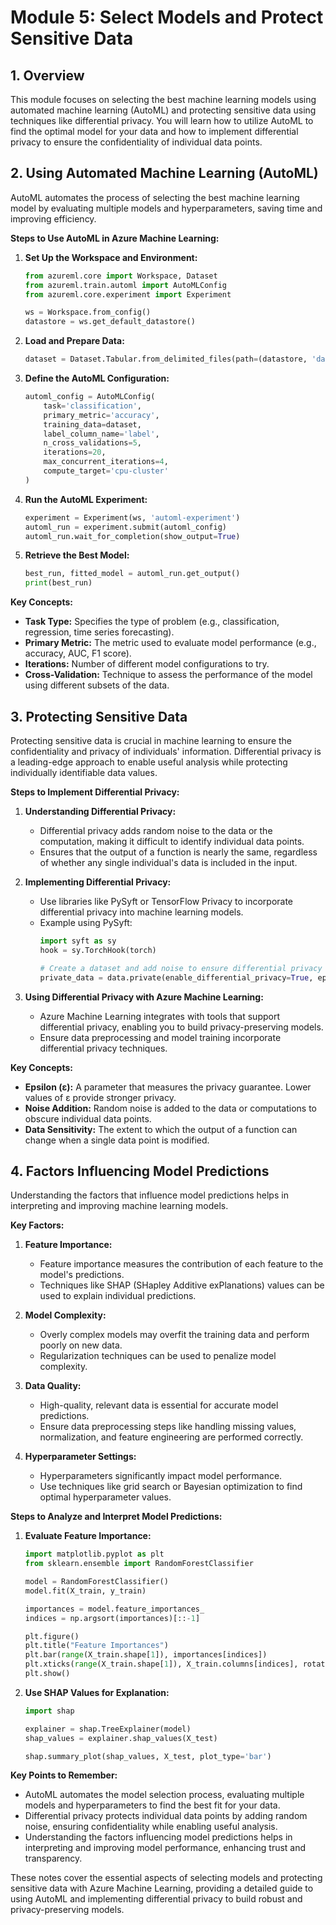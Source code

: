 # Module 5: Select Models and Protect Sensitive Data

## 1. Overview
This module focuses on selecting the best machine learning models using automated machine learning (AutoML) and protecting sensitive data using techniques like differential privacy. You will learn how to utilize AutoML to find the optimal model for your data and how to implement differential privacy to ensure the confidentiality of individual data points.

## 2. Using Automated Machine Learning (AutoML)
AutoML automates the process of selecting the best machine learning model by evaluating multiple models and hyperparameters, saving time and improving efficiency.

**Steps to Use AutoML in Azure Machine Learning:**

1. **Set Up the Workspace and Environment:**
   ```python
   from azureml.core import Workspace, Dataset
   from azureml.train.automl import AutoMLConfig
   from azureml.core.experiment import Experiment

   ws = Workspace.from_config()
   datastore = ws.get_default_datastore()
   ```

2. **Load and Prepare Data:**
   ```python
   dataset = Dataset.Tabular.from_delimited_files(path=(datastore, 'data/your_data.csv'))
   ```

3. **Define the AutoML Configuration:**
   ```python
   automl_config = AutoMLConfig(
       task='classification',
       primary_metric='accuracy',
       training_data=dataset,
       label_column_name='label',
       n_cross_validations=5,
       iterations=20,
       max_concurrent_iterations=4,
       compute_target='cpu-cluster'
   )
   ```

4. **Run the AutoML Experiment:**
   ```python
   experiment = Experiment(ws, 'automl-experiment')
   automl_run = experiment.submit(automl_config)
   automl_run.wait_for_completion(show_output=True)
   ```

5. **Retrieve the Best Model:**
   ```python
   best_run, fitted_model = automl_run.get_output()
   print(best_run)
   ```

**Key Concepts:**
- **Task Type:** Specifies the type of problem (e.g., classification, regression, time series forecasting).
- **Primary Metric:** The metric used to evaluate model performance (e.g., accuracy, AUC, F1 score).
- **Iterations:** Number of different model configurations to try.
- **Cross-Validation:** Technique to assess the performance of the model using different subsets of the data.

## 3. Protecting Sensitive Data
Protecting sensitive data is crucial in machine learning to ensure the confidentiality and privacy of individuals' information. Differential privacy is a leading-edge approach to enable useful analysis while protecting individually identifiable data values.

**Steps to Implement Differential Privacy:**

1. **Understanding Differential Privacy:**
   - Differential privacy adds random noise to the data or the computation, making it difficult to identify individual data points.
   - Ensures that the output of a function is nearly the same, regardless of whether any single individual's data is included in the input.

2. **Implementing Differential Privacy:**
   - Use libraries like PySyft or TensorFlow Privacy to incorporate differential privacy into machine learning models.
   - Example using PySyft:
     ```python
     import syft as sy
     hook = sy.TorchHook(torch)

     # Create a dataset and add noise to ensure differential privacy
     private_data = data.private(enable_differential_privacy=True, epsilon=0.1, data_owner='data_owner')
     ```

3. **Using Differential Privacy with Azure Machine Learning:**
   - Azure Machine Learning integrates with tools that support differential privacy, enabling you to build privacy-preserving models.
   - Ensure data preprocessing and model training incorporate differential privacy techniques.

**Key Concepts:**
- **Epsilon (ε):** A parameter that measures the privacy guarantee. Lower values of ε provide stronger privacy.
- **Noise Addition:** Random noise is added to the data or computations to obscure individual data points.
- **Data Sensitivity:** The extent to which the output of a function can change when a single data point is modified.

## 4. Factors Influencing Model Predictions
Understanding the factors that influence model predictions helps in interpreting and improving machine learning models.

**Key Factors:**

1. **Feature Importance:**
   - Feature importance measures the contribution of each feature to the model's predictions.
   - Techniques like SHAP (SHapley Additive exPlanations) values can be used to explain individual predictions.

2. **Model Complexity:**
   - Overly complex models may overfit the training data and perform poorly on new data.
   - Regularization techniques can be used to penalize model complexity.

3. **Data Quality:**
   - High-quality, relevant data is essential for accurate model predictions.
   - Ensure data preprocessing steps like handling missing values, normalization, and feature engineering are performed correctly.

4. **Hyperparameter Settings:**
   - Hyperparameters significantly impact model performance.
   - Use techniques like grid search or Bayesian optimization to find optimal hyperparameter values.

**Steps to Analyze and Interpret Model Predictions:**

1. **Evaluate Feature Importance:**
   ```python
   import matplotlib.pyplot as plt
   from sklearn.ensemble import RandomForestClassifier

   model = RandomForestClassifier()
   model.fit(X_train, y_train)

   importances = model.feature_importances_
   indices = np.argsort(importances)[::-1]

   plt.figure()
   plt.title("Feature Importances")
   plt.bar(range(X_train.shape[1]), importances[indices])
   plt.xticks(range(X_train.shape[1]), X_train.columns[indices], rotation=90)
   plt.show()
   ```

2. **Use SHAP Values for Explanation:**
   ```python
   import shap

   explainer = shap.TreeExplainer(model)
   shap_values = explainer.shap_values(X_test)

   shap.summary_plot(shap_values, X_test, plot_type='bar')
   ```

**Key Points to Remember:**
- AutoML automates the model selection process, evaluating multiple models and hyperparameters to find the best fit for your data.
- Differential privacy protects individual data points by adding random noise, ensuring confidentiality while enabling useful analysis.
- Understanding the factors influencing model predictions helps in interpreting and improving model performance, enhancing trust and transparency.

These notes cover the essential aspects of selecting models and protecting sensitive data with Azure Machine Learning, providing a detailed guide to using AutoML and implementing differential privacy to build robust and privacy-preserving models.
